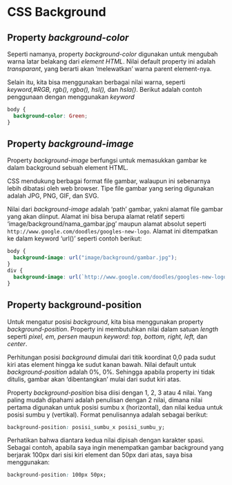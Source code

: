 # CSS Background

## Property _background-color_

   Seperti namanya, property _background-color_ digunakan untuk mengubah warna latar belakang dari _element HTML_. Nilai default property ini adalah _transparant_, yang berarti akan ‘melewatkan’ warna parent element-nya.

   Selain itu, kita bisa menggunakan berbagai nilai warna, seperti _keyword,#RGB, rgb(), rgba(), hsl(),_ dan _hsla()_. Berikut adalah contoh penggunaan dengan menggunakan _keyword_

   ```css
   body {
     background-color: Green;
   }
   ```

## Property _background-image_

   Property _background-image_ berfungsi untuk memasukkan gambar ke dalam background sebuah element HTML.

   CSS mendukung berbagai format file gambar, walaupun ini sebenarnya lebih dibatasi oleh web browser. Tipe file gambar yang sering digunakan adalah JPG, PNG, GIF, dan SVG.

   Nilai dari _background-image_ adalah ‘path’ gambar, yakni alamat file gambar yang akan diinput. Alamat ini bisa berupa alamat relatif seperti ‘image/background/nama_gambar.jpg’ maupun alamat absolut seperti `http://www.google.com/doodles/googles-new-logo`. Alamat ini ditempatkan ke dalam keyword ‘url()’ seperti contoh berikut:

   ```css
   body {
     background-image: url("image/background/gambar.jpg");
   }
   div {
     background-image: url(`http://www.google.com/doodles/googles-new-logo`);
   }
   ```

## Property background-position

   Untuk mengatur posisi _background_, kita bisa menggunakan property _background-position_. Property ini membutuhkan nilai dalam satuan _length_ seperti _pixel, em, persen_ maupun _keyword_: _top, bottom, right, left,_ dan _center_.

   Perhitungan posisi _background_ dimulai dari titik koordinat 0,0 pada sudut kiri atas element hingga ke sudut kanan bawah. Nilai default untuk _background-position_ adalah 0%, 0%. Sehingga apabila property ini tidak ditulis, gambar akan ‘dibentangkan’ mulai dari sudut kiri atas.

   Property _background-position_ bisa diisi dengan 1, 2, 3 atau 4 nilai. Yang paling mudah dipahami adalah penulisan dengan 2 nilai, dimana nilai pertama digunakan untuk posisi sumbu x (horizontal), dan nilai kedua untuk posisi sumbu y (vertikal). Format penulisannya adalah sebagai berikut:

   ```css
   background-position: posisi_sumbu_x posisi_sumbu_y;
   ```

   Perhatikan bahwa diantara kedua nilai dipisah dengan karakter spasi.
   Sebagai contoh, apabila saya ingin menempatkan gambar background yang berjarak 100px dari sisi kiri element dan 50px dari atas, saya bisa menggunakan:

   ```css
   background-position: 100px 50px;
   ```
